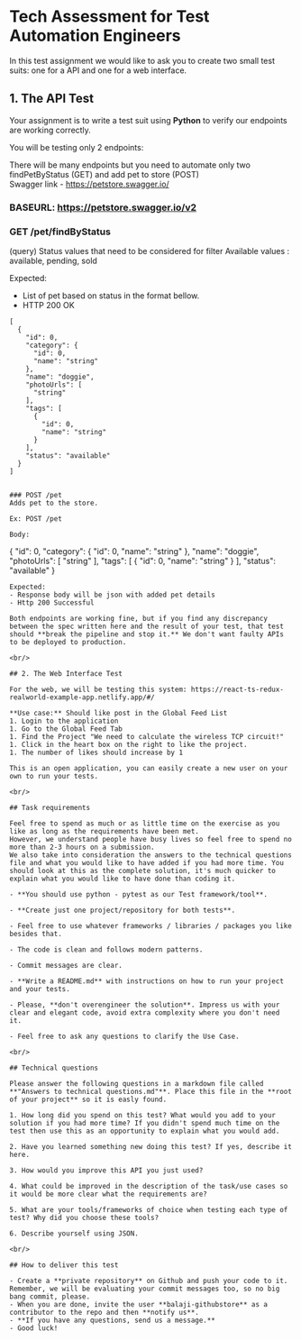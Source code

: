 # Tech Assessment for Test Automation Engineers

In this test assignment we would like to ask you to create two small test suits: one for a API and one for a web interface.

## 1. The API Test

Your assignment is to write a test suit using **Python** to verify our endpoints are working correctly.

You will be testing only 2 endpoints:

There will be many endpoints but you need to automate only two findPetByStatus (GET) and add pet to store (POST)  
Swagger link - https://petstore.swagger.io/

### BASEURL: https://petstore.swagger.io/v2

### GET /pet/findByStatus

(query) Status values that need to be considered for filter
Available values : available, pending, sold

Expected: 
- List of pet based on status in the format bellow. 
- HTTP 200 OK
```
[
  {
    "id": 0,
    "category": {
      "id": 0,
      "name": "string"
    },
    "name": "doggie",
    "photoUrls": [
      "string"
    ],
    "tags": [
      {
        "id": 0,
        "name": "string"
      }
    ],
    "status": "available"
  }
]
```
```

### POST /pet
Adds pet to the store.

Ex: POST /pet

Body:
```
{
  "id": 0,
  "category": {
    "id": 0,
    "name": "string"
  },
  "name": "doggie",
  "photoUrls": [
    "string"
  ],
  "tags": [
    {
      "id": 0,
      "name": "string"
    }
  ],
  "status": "available"
}
```
Expected:
- Response body will be json with added pet details
- Http 200 Successful 

Both endpoints are working fine, but if you find any discrepancy between the spec written here and the result of your test, that test should **break the pipeline and stop it.** We don't want faulty APIs to be deployed to production.

<br/>

## 2. The Web Interface Test

For the web, we will be testing this system: https://react-ts-redux-realworld-example-app.netlify.app/#/

**Use case:** Should like post in the Global Feed List
1. Login to the application
1. Go to the Global Feed Tab
1. Find the Project "We need to calculate the wireless TCP circuit!"
1. Click in the heart box on the right to like the project.
1. The number of likes should increase by 1
 
This is an open application, you can easily create a new user on your own to run your tests.

<br/>

## Task requirements

Feel free to spend as much or as little time on the exercise as you like as long as the requirements have been met. 
However, we understand people have busy lives so feel free to spend no more than 2-3 hours on a submission. 
We also take into consideration the answers to the technical questions file and what you would like to have added if you had more time. You should look at this as the complete solution, it's much quicker to explain what you would like to have done than coding it.

- **You should use python - pytest as our Test framework/tool**.

- **Create just one project/repository for both tests**.

- Feel free to use whatever frameworks / libraries / packages you like besides that.

- The code is clean and follows modern patterns.

- Commit messages are clear.

- **Write a README.md** with instructions on how to run your project and your tests.

- Please, **don't overengineer the solution**. Impress us with your clear and elegant code, avoid extra complexity where you don't need it.

- Feel free to ask any questions to clarify the Use Case.

<br/>

## Technical questions

Please answer the following questions in a markdown file called **"Answers to technical questions.md"**. Place this file in the **root of your project** so it is easly found.

1. How long did you spend on this test? What would you add to your solution if you had more time? If you didn't spend much time on the test then use this as an opportunity to explain what you would add.

2. Have you learned something new doing this test? If yes, describe it here.

3. How would you improve this API you just used?

4. What could be improved in the description of the task/use cases so it would be more clear what the requirements are?

5. What are your tools/frameworks of choice when testing each type of test? Why did you choose these tools?

6. Describe yourself using JSON.

<br/>

## How to deliver this test

- Create a **private repository** on Github and push your code to it. Remember, we will be evaluating your commit messages too, so no big bang commit, please.
- When you are done, invite the user **balaji-githubstore** as a contributor to the repo and then **notify us**.
- **If you have any questions, send us a message.**
- Good luck!
